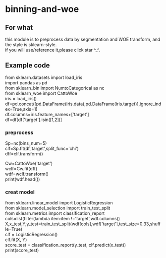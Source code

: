 # binning-and-woe
## For what
this module is to preprocess data by segmentation and WOE transform, and the style is sklearn-style.  
if you will use/reference it,please click star ^_^.  


## Example code

from sklearn.datasets import load_iris  
import pandas as pd  
from sklearn_bin import NumtoCategorical as nc  
from sklearn_woe import CattoWoe  
iris = load_iris()  
df=pd.concat([pd.DataFrame(iris.data),pd.DataFrame(iris.target)],ignore_index=True,axis=1)  
df.columns=iris.feature_names+['target']  
df=df[df['target'].isin([1,2])]  
### preprocess
Sp=nc(bins_num=5)  
clf=Sp.fit(df,'target',split_func='chi')  
dff=clf.transform()  

Cw=CattoWoe('target')  
wclf=Cw.fit(dff)  
wdf=wclf.transform()  
print(wdf.head())  

### creat model
from sklearn.linear_model import LogisticRegression  
from sklearn.model_selection import train_test_split  
from sklearn.metrics import classification_report  
cols=list(filter(lambda item:item !='target',wdf.columns))  
X,x_test,Y,y_test=train_test_split(wdf[cols],wdf['target'],test_size=0.33,shuffle=True)  
clf = LogisticRegression()  
clf.fit(X, Y)  
score_test = classification_report(y_test, clf.predict(x_test))  
print(score_test)  
